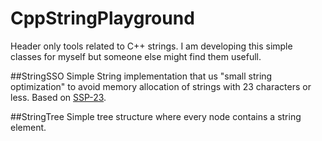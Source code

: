 # CppStringPlayground
Header only tools related to C++ strings. I am developing this simple classes for myself but someone else might find them usefull.

##StringSSO
Simple String implementation that us "small string optimization" to avoid memory allocation of strings with 23 characters
or less. Based on [SSP-23](https://github.com/elliotgoodrich/SSO-23/commits/master).

##StringTree
Simple tree structure where every node contains a string element.
